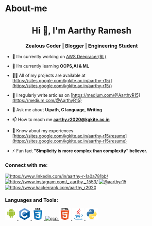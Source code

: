 # About-me
<h1 align="center">Hi 👋, I'm Aarthy Ramesh</h1>
<h3 align="center">Zealous Coder | Blogger | Engineering Student</h3>

- 🔭 I’m currently working on [AWS Deepracer(RL)](https://aws.amazon.com/deepracer/)

- 🌱 I’m currently learning **OOPS,AI & ML**

- 👨‍💻 All of my projects are available at [https://sites.google.com/kgkite.ac.in/aarthy-r15/](https://sites.google.com/kgkite.ac.in/aarthy-r15/)

- 📝 I regularly write articles on [https://medium.com/@AarthyR15](https://medium.com/@AarthyR15)

- 💬 Ask me about **Uipath, C language, Writing**

- 📫 How to reach me **aarthy.r2020@kgkite.ac.in**

- 📄 Know about my experiences [https://sites.google.com/kgkite.ac.in/aarthy-r15/resume](https://sites.google.com/kgkite.ac.in/aarthy-r15/resume)

- ⚡ Fun fact **"Simplicity is more complex than complexity" believer.**

<h3 align="left">Connect with me:</h3>
<p align="left">
<a href="https://linkedin.com/aarthy-r-1a0a781bb/" target="blank"><img align="center" src="https://raw.githubusercontent.com/rahuldkjain/github-profile-readme-generator/master/src/images/icons/Social/linked-in-alt.svg" alt="https://www.linkedin.com/in/aarthy-r-1a0a781bb/" height="30" width="40" /></a>
<a href="https://instagram.com/_.aarthy._.1553/" target="blank"><img align="center" src="https://raw.githubusercontent.com/rahuldkjain/github-profile-readme-generator/master/src/images/icons/Social/instagram.svg" alt="https://www.instagram.com/_.aarthy._.1553/" height="30" width="40" /></a>
<a href="https://medium.com/@aarthyr15" target="blank"><img align="center" src="https://raw.githubusercontent.com/rahuldkjain/github-profile-readme-generator/master/src/images/icons/Social/medium.svg" alt="@aarthyr15" height="30" width="40" /></a>
<a href="https://www.hackerrank.com/https://www.hackerrank.com/aarthy_r2020" target="blank"><img align="center" src="https://raw.githubusercontent.com/rahuldkjain/github-profile-readme-generator/master/src/images/icons/Social/hackerrank.svg" alt="https://www.hackerrank.com/aarthy_r2020" height="30" width="40" /></a>
</p>

<h3 align="left">Languages and Tools:</h3>
<p align="left"> <a href="https://developer.android.com" target="_blank"> <img src="https://raw.githubusercontent.com/devicons/devicon/master/icons/android/android-original-wordmark.svg" alt="android" width="40" height="40"/> </a> <a href="https://www.cprogramming.com/" target="_blank"> <img src="https://raw.githubusercontent.com/devicons/devicon/master/icons/c/c-original.svg" alt="c" width="40" height="40"/> </a> <a href="https://www.w3schools.com/css/" target="_blank"> <img src="https://raw.githubusercontent.com/devicons/devicon/master/icons/css3/css3-original-wordmark.svg" alt="css3" width="40" height="40"/> </a> <a href="https://cloud.google.com" target="_blank"> <img src="https://www.vectorlogo.zone/logos/google_cloud/google_cloud-icon.svg" alt="gcp" width="40" height="40"/> </a> <a href="https://www.w3.org/html/" target="_blank"> <img src="https://raw.githubusercontent.com/devicons/devicon/master/icons/html5/html5-original-wordmark.svg" alt="html5" width="40" height="40"/> </a> <a href="https://www.java.com" target="_blank"> <img src="https://raw.githubusercontent.com/devicons/devicon/master/icons/java/java-original.svg" alt="java" width="40" height="40"/> </a> <a href="https://www.python.org" target="_blank"> <img src="https://raw.githubusercontent.com/devicons/devicon/master/icons/python/python-original.svg" alt="python" width="40" height="40"/> </a> </p>
